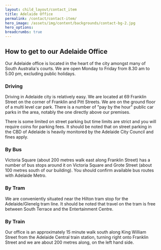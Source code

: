 ```yaml
---
layout: child_layout/contact_item
title: Adelaide Office
permalink: /contact/contact-item/
hero_image: /assets/img/content/backgrounds/contact-bg-2.jpg
hero_options:
breadcrumbs: true
---
```


## How to get to our Adelaide Office

Our Adelaide office is located in the heart of the city amongst many of South Australia's courts.
We are open Monday to Friday from 8.30 am to 5.00 pm, excluding public holidays.

### Driving

Driving in Adelaide city is relatively easy. We are located at 69 Franklin Street on the corner of Franklin and Pitt Streets. We are on the ground floor of a multi level car park. There is a number of "pay by the hour" public car parks in the area, notably the one directly above our premises.

There is some limited on street parking but time limits are strict and you will require coins for parking fees.  It should be noted that on street parking in the CBD of Adelaide is heavily monitored by the Adelaide City Council and fines apply.

### By Bus

Victoria Square (about 200 metres walk east along Franklin Street) has a number of bus stops around it on Victoria Square and Grote Street (about 100 metres south of our building).  You should confirm available bus routes with Adelaide Metro.

### By Tram

We are conveniently situated near the Hilton tram stop for the Adelaide/Glenelg tram line. It should be noted that travel on the tram is free between South Terrace and the Entertainment Centre.

### By Train

Our office is an approximately 15 minute walk south along King William Street from the Adelaide Central train station, turning right onto Franklin Street and we are about 200 metres along, on the left hand side.